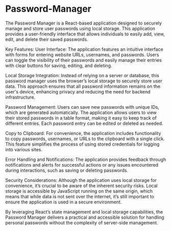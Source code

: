 # Password-Manager
The Password Manager is a React-based application designed to securely manage and store user passwords using local storage. This application provides a user-friendly interface that allows individuals to easily add, view, edit, and delete their saved passwords.

Key Features:
User Interface: The application features an intuitive interface with forms for entering website URLs, usernames, and passwords. Users can toggle the visibility of their passwords and easily manage their entries with clear buttons for saving, editing, and deleting.

Local Storage Integration: Instead of relying on a server or database, this password manager uses the browser’s local storage to securely store user data. This approach ensures that all password information remains on the user's device, enhancing privacy and reducing the need for backend infrastructure.

Password Management: Users can save new passwords with unique IDs, which are generated automatically. The application allows users to view their stored passwords in a table format, making it easy to keep track of different entries. Each password entry can be edited or deleted as needed.

Copy to Clipboard: For convenience, the application includes functionality to copy passwords, usernames, or URLs to the clipboard with a single click. This feature simplifies the process of using stored credentials for logging into various sites.

Error Handling and Notifications: The application provides feedback through notifications and alerts for successful actions or any issues encountered during interactions, such as saving or deleting passwords.

Security Considerations: Although the application uses local storage for convenience, it’s crucial to be aware of the inherent security risks. Local storage is accessible by JavaScript running on the same origin, which means that while data is not sent over the internet, it’s still important to ensure the application is used in a secure environment.

By leveraging React’s state management and local storage capabilities, the Password Manager delivers a practical and accessible solution for handling personal passwords without the complexity of server-side management.
